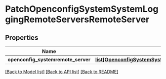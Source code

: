 # PatchOpenconfigSystemSystemLoggingRemoteServersRemoteServer

## Properties
Name | Type | Description | Notes
------------ | ------------- | ------------- | -------------
**openconfig_systemremote_server** | [**list[OpenconfigSystemSystemOpenconfigsystemsystemLoggingRemoteserversRemoteserver]**](OpenconfigSystemSystemOpenconfigsystemsystemLoggingRemoteserversRemoteserver.md) |  | [optional] 

[[Back to Model list]](../README.md#documentation-for-models) [[Back to API list]](../README.md#documentation-for-api-endpoints) [[Back to README]](../README.md)



